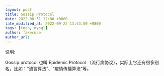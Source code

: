 ```yaml
---
layout: post
title: Gossip Protocol
date: 2022-08-31 12:00 +0800
late_modified_at: 2022-09-22 11:43:59 +0800
tags: [tech, mysql]
author: fakecore
author_url:
---
```

说明:

Gossip protocol 也叫 Epidemic Protocol （流行病协议），实际上它还有很多别名，比如：“流言算法”、“疫情传播算法”等。



